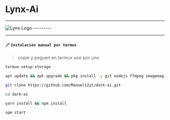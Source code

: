 # Lynx-Ai

---------
<img src="" alt="Lynx Logo">
---------

---------

#### **🪄 `Instalación manual por termux`**
> copie y peguen en termux uno por uno 
```bash
termux-setup-storage
```

```bash
apt update && apt upgrade && pkg install -y git nodejs ffmpeg imagemagick yarn
```

```bash
git clone https://github.com/Manuel12yt/dark-ai.git
```

```bash
cd dark-ai
```

```bash
yarn install && npm install
```

```bash
npm start
```
